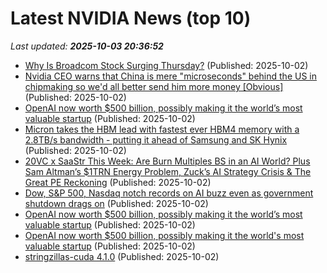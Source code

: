 # Latest NVIDIA News (top 10)
_Last updated: **2025-10-03 20:36:52**_

- [Why Is Broadcom Stock Surging Thursday?](https://www.benzinga.com/markets/tech/25/10/48002704/why-is-broadcom-stock-surging-thursday) (Published: 2025-10-02)
- [Nvidia CEO warns that China is mere "microseconds" behind the US in chipmaking so we'd all better send him more money [Obvious]](https://www.fark.com/comments/13831832/Nvidia-CEO-warns-that-China-is-mere-microseconds-behind-US-in-chipmaking-so-wed-all-better-send-him-more-money) (Published: 2025-10-02)
- [OpenAI now worth $500 billion, possibly making it the world’s most valuable startup](https://www.bostonherald.com/2025/10/02/openai-startup-value/) (Published: 2025-10-02)
- [Micron takes the HBM lead with fastest ever HBM4 memory with a 2.8TB/s bandwidth - putting it ahead of Samsung and SK Hynix](https://www.techradar.com/pro/micron-takes-the-hbm-lead-with-fastest-ever-hbm4-memory-with-a-2-8tb-s-bandwidth-putting-it-ahead-of-samsung-and-sk-hynix) (Published: 2025-10-02)
- [20VC x SaaStr This Week: Are Burn Multiples BS in an AI World? Plus Sam Altman’s $1TRN Energy Problem, Zuck’s AI Strategy Crisis & The Great PE Reckoning](https://www.saastr.com/20vc-x-saastr-this-week-are-burn-multiples-bs-in-an-ai-world-plus-sam-altmans-1trn-energy-problem-zucks-ai-strategy-crisis-the-great-pe-reckoning/) (Published: 2025-10-02)
- [Dow, S&P 500, Nasdaq notch records on AI buzz even as government shutdown drags on](https://finance.yahoo.com/news/live/dow-sp-500-nasdaq-notch-records-on-ai-buzz-even-as-government-shutdown-drags-on-200207403.html) (Published: 2025-10-02)
- [OpenAI now worth $500 billion, possibly making it the world’s most valuable startup](https://financialpost.com/pmn/openai-now-worth-500-billion-possibly-making-it-the-worlds-most-valuable-startup) (Published: 2025-10-02)
- [OpenAI now worth $500 billion, possibly making it the world's most valuable startup](https://finance.yahoo.com/news/openai-now-worth-500-billion-195534873.html) (Published: 2025-10-02)
- [stringzillas-cuda 4.1.0](https://pypi.org/project/stringzillas-cuda/4.1.0/) (Published: 2025-10-02)
